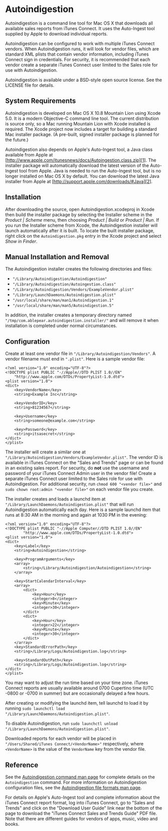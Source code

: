Autoindigestion
===============
Autoindigestion is a command line tool for Mac OS X that downloads all 
available sales reports from iTunes Connect.  It uses the Auto-Ingest tool 
supplied by Apple to download individual reports.

Autoindigestion can be configured to work with multiple iTunes Connect 
vendors.  When Autoindigestion runs, it will look for vendor files, which are
standard XML plists that contain vendor information, including iTunes Connect 
sign in credentials.  For security, it is recommended that each vendor create a 
separate iTunes Connect user limited to the Sales role for use with 
Autoindigestion.

Autoindigestion is available under a BSD-style open source license.  See the
LICENSE file for details.

System Requirements
-------------------
Autoindigestion is developed on Mac OS X 10.8 Mountain Lion using Xcode 5.0.
It is a modern Objective-C command line tool.  The current distribution is 
source only, so a Mac running Mountain Lion with Xcode installed is required.
The Xcode project now includes a target for building a standard Mac installer
package.  (A pre-built, signed installer package is planned for the future.)

Autoindigestion also depends on Apple's Auto-Ingest tool, a Java class 
available from Apple at 
[http://www.apple.com/itunesnews/docs/Autoingestion.class.zip][1].  The 
installer package will automatically download the latest version of the 
Auto-Ingest tool from Apple.  Java is needed to run the Auto-Ingest tool, but 
is no longer installed on Mac OS X by default.  You can download the latest 
Java installer from Apple at [http://support.apple.com/downloads/#Java][2].

Installation
------------
After downloading the source, open Autoindigestion.xcodeproj in Xcode then
build the installer package by selecting the Installer scheme in the
_Product | Scheme_ menu, then choosing _Product | Build_ or _Product | Run_.
If you run the Installer scheme from Xcode, the Autoindigestion installer will
launch automatically after it is built.  To locate the built installer package,
right click on the `Autoindigestion.pkg` entry in the Xcode project and select
_Show in Finder_.

Manual Installation and Removal
-------------------------------
The Autoindigestion installer creates the following directories and files:

  - `"/Library/Autoindigestion/Autoindigestion"`
  - `"/Library/Autoindigestion/Autoingestion.class"`
  - `"/Library/Autoindigestion/Vendors/ExampleVendor.plist"`
  - `"/Library/LaunchDaemons/Autoindigestion.plist"`
  - `"/usr/local/share/man/man1/Autoindigestion.1"`
  - `"/usr/local/share/man/man5/Autoindigestion.5"`

In addition, the installer creates a temporary directory named
`"/tmp/com.ablepear.autoindigestion.installer/"` and will remove it when 
installation is completed under normal circumstances.

Configuration
-------------
Create at least one vendor file in `"/Library/Autoindigestion/Vendors"`.  A
vendor filename must end in `".plist"`.  Here is a sample vendor file:
    
    <?xml version="1.0" encoding="UTF-8"?>
    <!DOCTYPE plist PUBLIC "-//Apple//DTD PLIST 1.0//EN" 
        "http://www.apple.com/DTDs/PropertyList-1.0.dtd">
    <plist version="1.0">
    <dict>
        <key>VendorName</key>
        <string>Example Inc</string>
        
        <key>VendorID</key>
        <string>81234567</string>
        
        <key>Username</key>
        <string>someone@example.com</string>
        
        <key>Password</key>
        <string>itsasecret</string>
    </dict>
    </plist>
The installer will create a similar one at
`"/Library/Autoindigestion/Vendors/ExampleVendor.plist"`.  The vendor ID is
available in iTunes Connect on the "Sales and Trends" page or can be found in
an existing sales report.  For security, do **not** use the  username and
password of your iTunes Connect Admin user in the vendor file!  Create a
separate iTunes Connect user limited to the Sales role for use with
Autoindigestion.  For additional security, run `chmod 600 "<vendor file>"` and
`sudo chown root:admin "<vendor file>"` on each vendor file you create.

The installer creates and loads a launchd item at
`"/Library/LaunchDaemons/Autoindigestion.plist"` that will run Autoindigestion
automatically each day.  Here is a sample launchd item that runs at 8:30 AM in
the morning and again at 1030 PM in the evening:
    
    <?xml version="1.0" encoding="UTF-8"?>
    <!DOCTYPE plist PUBLIC "-//Apple Computer//DTD PLIST 1.0//EN"
            "http://www.apple.com/DTDs/PropertyList-1.0.dtd">
    <plist version="1.0">
    <dict>
        <key>Label</key>
        <string>Autoindigestion</string>
        
        <key>ProgramArguments</key>
        <array>
            <string>/Library/Autoindigestion/Autoindigestion</string>
        </array>
        
        <key>StartCalendarInterval</key>
        <array>
            <dict>
                <key>Hour</key>
                <integer>8</integer>
                <key>Minute</key>
                <integer>30</integer>
            </dict>
            <dict>
                <key>Hour</key>
                <integer>22</integer>
                <key>Minute</key>
                <integer>30</integer>
            </dict>
        </array>
        <key>StandardErrorPath</key>
        <string>/Library/Logs/Autoindigestion.log</string>
        
        <key>StandardOutPath</key>
        <string>/Library/Logs/Autoindigestion.log</string>
    </dict>
    </plist>
You may want to adjust the run time based on your time zone.  iTunes Connect
reports are usually available around 0700 Cupertino time (UTC -0800 or -0700
in summer) but are occasionally delayed a few hours.

After creating or modifying the launchd item, tell launchd to load it by
running `sudo launchctl load "/Library/LaunchDaemons/Autoindigestion.plist"`.

To disable Autoindigestion, run
`sudo launchctl unload "/Library/LaunchDaemons/Autoindigestion.plist"`.

Downloaded reports for each vendor will be placed in
`"/Users/Shared/iTunes Connect/<VendorName>"` respectively, where `<VendorName>`
is the value of the `VendorName` key from the vendor file.

Reference
---------
See the [Autoindigestion command man page][3] for complete details on the
`Autoindigestion` command.  For more information on Autoindigestion 
configuration files, see the [Autoindigestion file formats man page][4].

For details on Apple's Auto-Ingest tool and complete information about the
iTunes Connect report format, log into iTunes Connect, go to "Sales and Trends"
and click on the "Download User Guide" link near the bottom of the page to
download the "iTunes Connect Sales and Trends Guide" PDF file.  Note that there
are different guides for vendors of apps, music, video and books.


[1]: http://www.apple.com/itunesnews/docs/Autoingestion.class.zip "Apple's Auto-Ingest tool"
[2]: http://support.apple.com/downloads/#Java "Mac OS X Java installer"
[3]: https://github.com/AblePear/Autoindigestion/blob/master/Documentation/Autoindigestion.1.txt "Autoindigestion command man page"
[4]: https://github.com/AblePear/Autoindigestion/blob/master/Documentation/Autoindigestion.5.txt "Autoindigestion file formats man page"
